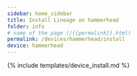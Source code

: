 ```yaml
---
sidebar: home_sidebar
title: Install Lineage on hammerhead
folder: info
# name of the page (/{{permalink}}.html)
permalink: /devices/hammerhead/install
device: hammerhead
---
```

{% include templates/device_install.md %}

